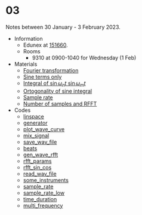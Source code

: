 # 03
Notes between 30 January - 3 February 2023.

- Information
  + Edunex at [151660](https://edunex.itb.ac.id/courses/45279/preview/151660).
  + Rooms
    - 9310 at 0900-1040 for Wednesday (1 Feb)
- Materials
  + [Fourier transformation](20220201-0.jpeg)
  + [Sine terms only](20220201-1.jpeg)
  + [Integral of $\sin \omega_n t \ \sin \omega_m
  t$](20220201-2.jpeg)
  + [Ortogonality of sine integral](20220201-3.jpeg)
  + [Sample rate](20220201-4.jpeg)
  + [Number of samples and RFFT](20220201-5.jpeg)
- Codes
  + [linspace](https://github.com/dudung/py-jupyter-nb/blob/main/src/fft/linscape.ipynb)
  + [generator](https://github.com/dudung/py-jupyter-nb/blob/main/src/fft/generator.ipynb)
  + [plot_wave_curve](https://github.com/dudung/py-jupyter-nb/blob/main/src/fft/plot_wave_curve.ipynb)
  + [mix_signal](https://github.com/dudung/py-jupyter-nb/blob/main/src/fft/mix_signal.ipynb)
  + [save_wav_file](https://github.com/dudung/py-jupyter-nb/blob/main/src/fft/save_wav_file.ipynb)
  + [beats](https://github.com/dudung/py-jupyter-nb/blob/main/src/fft/beats.ipynb)
  + [gen_wave_rfft](https://github.com/dudung/py-jupyter-nb/blob/main/src/fft/gen_wave_rfft.ipynb)
  + [rfft_params](https://github.com/dudung/py-jupyter-nb/blob/main/src/fft/rfft_params.ipynb)
  + [rfft_sin_cos](https://github.com/dudung/py-jupyter-nb/blob/main/src/fft/rfft_sin_cos.ipynb)
  + [read_wav_file](https://github.com/dudung/py-jupyter-nb/blob/main/src/fft/read_wav_file.ipynb)
  + [some_instruments](https://github.com/dudung/py-jupyter-nb/blob/main/src/fft/some_instruments.ipynb)
  + [sample_rate](https://github.com/dudung/py-jupyter-nb/blob/main/src/fft/linscape.ipynb)
  + [sample_rate_low](https://github.com/dudung/py-jupyter-nb/blob/main/src/fft/sample_rate.ipynb)
  + [time_duration](https://github.com/dudung/py-jupyter-nb/blob/main/src/fft/time_duration.ipynb)
  + [multi_frequency](https://github.com/dudung/py-jupyter-nb/blob/main/src/fft/multi_frequency.ipynb)

